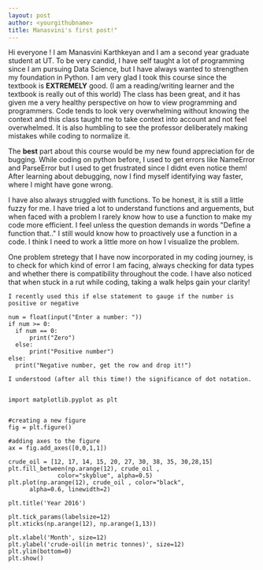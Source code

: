 ```yaml
---
layout: post
author: <yourgithubname>
title: Manasvini's first post!"
---
```

  
Hi everyone ! 
I am Manasvini Karthkeyan and I am a second year graduate student at UT. To be very candid, I have self taught a lot of programming since I am pursuing Data Science, but I have always wanted to strengthen my foundation in Python. 
 I am very glad I took this course since the textbook is **EXTREMELY** good. (I am a reading/writing learner and the textbook is really out of this world)
  The class has been great, and it has given me a very healthy perspective on how to view programming and programmers. Code tends to look very overwhelming without knowing the context
  and this class taught me to take context into account and not feel overwhelmed. It is also humbling to see the professor deliberately making mistakes while coding to normalize it.
  
The **best** part about this course would be my new found appreciation for de bugging. While coding on python before, I used to get errors like NameError and ParseError but I used to get frustrated since I didnt even notice them!
  After learning about debugging, now I find myself identifying way faster, where I might have gone wrong.
  
  I have also always struggled with functions. To be honest, it is still a little fuzzy for me. I have tried a lot to understand functions and arguements, but when faced with a problem I rarely know how to use a function to make my code more efficient.
  I feel unless the question demands in words "Define a function that.." I still would know how to proactively use a function in a code. I think I need to work a little more on how I visualize the problem.
  
  One problem stretegy that I have now incorporated in my coding journey, is to check for which kind of error I am facing, always checking for data types and whether there is compatibility throughout the code. I have also noticed that
  when stuck in a rut while coding, taking a walk helps gain your clarity! 
  
  
  ```
  I recently used this if else statement to gauge if the number is positive or negative
  
num = float(input("Enter a number: "))
if num >= 0:
    if num == 0:
        print("Zero")
    else:
        print("Positive number")
else:
    print("Negative number, get the row and drop it!")
  
  ```
  
  
   ```
  I understood (after all this time!) the significance of dot notation.
  
  
import matplotlib.pyplot as plt


#creating a new figure
fig = plt.figure()

#adding axes to the figure
ax = fig.add_axes([0,0,1,1])

crude_oil = [12, 17, 14, 15, 20, 27, 30, 38, 35, 30,28,15]
plt.fill_between(np.arange(12), crude_oil ,
                 color="skyblue", alpha=0.5)
plt.plot(np.arange(12), crude_oil , color="black",
         alpha=0.6, linewidth=2)

plt.title('Year 2016')

plt.tick_params(labelsize=12)
plt.xticks(np.arange(12), np.arange(1,13))

plt.xlabel('Month', size=12)
plt.ylabel('crude-oil(in metric tonnes)', size=12)
plt.ylim(bottom=0)
plt.show()
  
  ```
  
  
  
  
  

  
  
  
  
  
